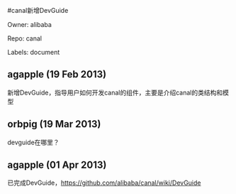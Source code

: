 #canal新增DevGuide

Owner: alibaba

Repo: canal

Labels: document 

## agapple (19 Feb 2013)

新增DevGuide，指导用户如何开发canal的组件，主要是介绍canal的类结构和模型


## orbpig (19 Mar 2013)

devguide在哪里？


## agapple (01 Apr 2013)

已完成DevGuide，https://github.com/alibaba/canal/wiki/DevGuide


